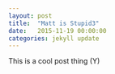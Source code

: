 ```yaml
---
layout: post
title:  "Matt is Stupid3"
date:   2015-11-19 00:00:00
categories: jekyll update
---
```


This is a cool post thing (Y)